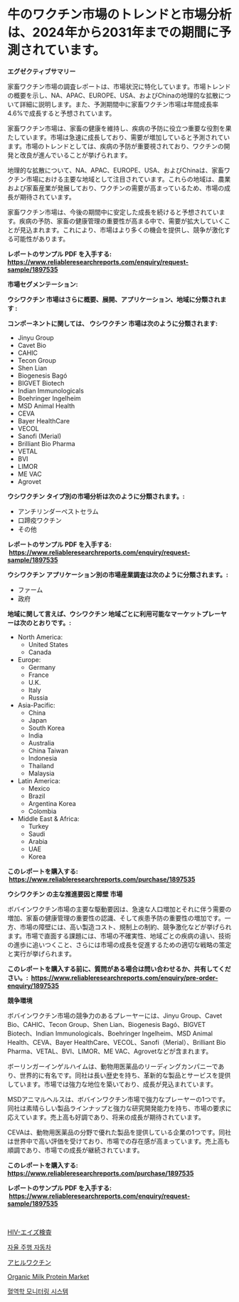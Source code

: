 <p><h1>牛のワクチン市場のトレンドと市場分析は、2024年から2031年までの期間に予測されています。</h1></p><p><strong>エグゼクティブサマリー</strong></p>
<p><p>家畜ワクチン市場の調査レポートは、市場状況に特化しています。市場トレンドの概要を示し、NA、APAC、EUROPE、USA、およびChinaの地理的な拡散について詳細に説明します。また、予測期間中に家畜ワクチン市場は年間成長率4.6%で成長すると予想されています。</p><p>家畜ワクチン市場は、家畜の健康を維持し、疾病の予防に役立つ重要な役割を果たしています。市場は急速に成長しており、需要が増加していると予測されています。市場のトレンドとしては、疾病の予防が重要視されており、ワクチンの開発と改良が進んでいることが挙げられます。</p><p>地理的な拡散について、NA、APAC、EUROPE、USA、およびChinaは、家畜ワクチン市場における主要な地域として注目されています。これらの地域は、農業および家畜産業が発展しており、ワクチンの需要が高まっているため、市場の成長が期待されています。</p><p>家畜ワクチン市場は、今後の期間中に安定した成長を続けると予想されています。疾病の予防、家畜の健康管理の重要性が高まる中で、需要が拡大していくことが見込まれます。これにより、市場はより多くの機会を提供し、競争が激化する可能性があります。</p></p>
<p><strong>レポートのサンプル PDF を入手する: <a href="https://www.reliableresearchreports.com/enquiry/request-sample/1897535">https://www.reliableresearchreports.com/enquiry/request-sample/1897535</a></strong></p>
<p><strong>市場セグメンテーション:</strong></p>
<p><strong> ウシワクチン 市場はさらに概要、展開、アプリケーション、地域に分類されます :</strong></p>
<p><strong>コンポーネントに関しては、 ウシワクチン 市場は次のように分類されます: &nbsp;</strong></p>
<p><ul><li>Jinyu Group</li><li>Cavet Bio</li><li>CAHIC</li><li>Tecon Group</li><li>Shen Lian</li><li>Biogenesis Bagó</li><li>BIGVET Biotech</li><li>Indian Immunologicals</li><li>Boehringer Ingelheim</li><li>MSD Animal Health</li><li>CEVA</li><li>Bayer HealthCare</li><li>VECOL</li><li>Sanofi (Merial)</li><li>Brilliant Bio Pharma</li><li>VETAL</li><li>BVI</li><li>LIMOR</li><li>ME VAC</li><li>Agrovet</li></ul></p>
<p><strong> ウシワクチン タイプ別の市場分析は次のように分類されます。:</strong></p>
<p><ul><li>アンチリンダーペストセラム</li><li>口蹄疫ワクチン</li><li>その他</li></ul></p>
<p><strong>レポートのサンプル PDF を入手する: &nbsp;<a href="https://www.reliableresearchreports.com/enquiry/request-sample/1897535">https://www.reliableresearchreports.com/enquiry/request-sample/1897535</a></strong></p>
<p><strong> ウシワクチン アプリケーション別の市場産業調査は次のように分類されます。:</strong></p>
<p><ul><li>ファーム</li><li>政府</li></ul></p>
<p><strong>地域に関して言えば、ウシワクチン 地域ごとに利用可能なマーケットプレーヤーは次のとおりです。:</strong></p>
<p><ul>
    <li>
        North America:
        <ul>
            <li>United States</li>
            <li>Canada</li>
        </ul>
    </li>
    <li>
        Europe:
        <ul>
            <li>Germany</li>
            <li>France</li>
            <li>U.K.</li>
            <li>Italy</li>
            <li>Russia</li>
        </ul>
    </li>
    <li>
        Asia-Pacific:
        <ul>
            <li>China</li>
            <li>Japan</li>
            <li>South Korea</li>
            <li>India</li>
            <li>Australia</li>
            <li>China Taiwan</li>
            <li>Indonesia</li>
            <li>Thailand</li>
            <li>Malaysia</li>
        </ul>
    </li>
    <li>
        Latin America:
        <ul>
            <li>Mexico</li>
            <li>Brazil</li>
            <li>Argentina Korea</li>
            <li>Colombia</li>
        </ul>
    </li>
    <li>
        Middle East & Africa:
        <ul>
            <li>Turkey</li>
            <li>Saudi</li>
            <li>Arabia</li>
            <li>UAE</li>
            <li>Korea</li>
        </ul>
    </li>
    </ul></p>
<p><strong>このレポートを購入する: &nbsp;<a href="https://www.reliableresearchreports.com/purchase/1897535">https://www.reliableresearchreports.com/purchase/1897535</a></strong></p>
<p><strong>ウシワクチン の主な推進要因と障壁 市場</strong></p>
<p><p>ボバインワクチン市場の主要な駆動要因は、急速な人口増加とそれに伴う需要の増加、家畜の健康管理の重要性の認識、そして疾患予防の重要性の増加です。一方、市場の障壁には、高い製造コスト、規制上の制約、競争激化などが挙げられます。市場で直面する課題には、市場の不確実性、地域ごとの疾病の違い、技術の進歩に追いつくこと、さらには市場の成長を促進するための適切な戦略の策定と実行が挙げられます。</p></p>
<p><strong>このレポートを購入する前に、質問がある場合は問い合わせるか、共有してください。:&nbsp; <a href="https://www.reliableresearchreports.com/enquiry/pre-order-enquiry/1897535">https://www.reliableresearchreports.com/enquiry/pre-order-enquiry/1897535</a></strong></p>
<p><strong>競争環境</strong></p>
<p><p>ボバインワクチン市場の競争力のあるプレーヤーには、Jinyu Group、Cavet Bio、CAHIC、Tecon Group、Shen Lian、Biogenesis Bagó、BIGVET Biotech、Indian Immunologicals、Boehringer Ingelheim、MSD Animal Health、CEVA、Bayer HealthCare、VECOL、Sanofi（Merial）、Brilliant Bio Pharma、VETAL、BVI、LIMOR、ME VAC、Agrovetなどが含まれます。</p><p>ボーリンガーインゲルハイムは、動物用医薬品のリーディングカンパニーであり、世界的に有名です。同社は長い歴史を持ち、革新的な製品とサービスを提供しています。市場では強力な地位を築いており、成長が見込まれています。</p><p>MSDアニマルヘルスは、ボバインワクチン市場で強力なプレーヤーの1つです。同社は素晴らしい製品ラインナップと強力な研究開発能力を持ち、市場の要求に応えています。売上高も好調であり、将来の成長が期待されています。</p><p>CEVAは、動物用医薬品の分野で優れた製品を提供している企業の1つです。同社は世界中で高い評価を受けており、市場での存在感が高まっています。売上高も順調であり、市場での成長が継続されています。</p></p>
<p><strong>このレポートを購入する: &nbsp; <a href="https://www.reliableresearchreports.com/purchase/1897535">https://www.reliableresearchreports.com/purchase/1897535</a></strong></p>
<p><strong>レポートのサンプル PDF を入手する: &nbsp;<a href="https://www.reliableresearchreports.com/enquiry/request-sample/1897535">https://www.reliableresearchreports.com/enquiry/request-sample/1897535</a></strong><strong></strong></p>
<p>&nbsp;</p>
<p><p><a href="https://medium.com/@byroalenzuela76845/hiv-aids%E6%A4%9C%E6%9F%BB%E5%B8%82%E5%A0%B4-%E7%A8%AE%E9%A1%9E-%E5%BF%9C%E7%94%A8-%E3%81%8A%E3%82%88%E3%81%B3%E5%9C%B0%E7%90%86%E3%81%AB%E3%82%88%E3%82%8B%E5%8C%85%E6%8B%AC%E7%9A%84%E8%A9%95%E4%BE%A1-d170a85f7fd2">HIV-エイズ検査</a></p><p><a href="https://github.com/crfsywufhm81415/Market-Research-Report-List-1/blob/main/8778167193006.md">자율 주행 자동차</a></p><p><a href="https://github.com/cnnriuez22368/Market-Research-Report-List-1/blob/main/6106728193223.md">アヒルワクチン</a></p><p><a href="https://view.publitas.com/reportprime-1/organic-milk-protein-market-size-market-trends-and-growth-outlook-forecasted-for-period-from-2024-to-2031/">Organic Milk Protein Market</a></p><p><a href="https://medium.com/@joeyjohns20/%ED%98%88%EC%95%A1%EB%8F%99%EC%97%AD%ED%95%99-%EB%AA%A8%EB%8B%88%ED%84%B0%EB%A7%81-%EC%8B%9C%EC%8A%A4%ED%85%9C-%EC%8B%9C%EC%9E%A5-%EB%B6%84%EC%84%9D-%EB%B0%8F-%ED%81%AC%EA%B8%B0-%EC%98%88%EC%B8%A1%EC%9D%80-2024%EB%85%84%EB%B6%80%ED%84%B0-2031%EB%85%84%EA%B9%8C%EC%A7%80%EC%9D%98-%EA%B8%B0%EA%B0%84%EC%9D%84-%EB%8C%80%EC%83%81%EC%9C%BC%EB%A1%9C-%ED%95%A9%EB%8B%88%EB%8B%A4-ee0b27984350">혈역학 모니터링 시스템</a></p></p>